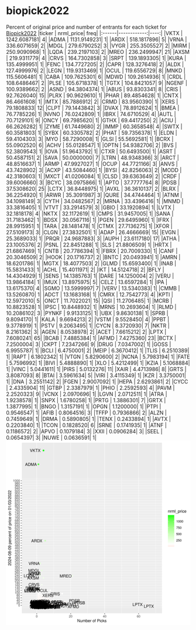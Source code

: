 # biopick2022
Percent of original price and number of entrants for each ticket for [Biopick2022](https://twitter.com/hashtag/Biopick2022)
|ticker |   nrml_price| freq|
|:------|------------:|----:|
|VKTX   | 1242.6087181|    4|
|ADMA   | 1131.9149231|    1|
|ARDX   |  518.1817896|    5|
|VRNA   |  336.6071659|    2|
|MDGL   |  279.6790252|    3|
|VYGR   |  255.3505527|    2|
|MIRM   |  250.9090968|    1|
|LQDA   |  239.2197103|    2|
|MREO   |  236.2499947|   21|
|AXSM   |  219.9311779|    4|
|CRVS   |  164.7302858|    3|
|SRPT   |  139.1893305|    1|
|KURA   |  135.4999951|    1|
|FENC   |  134.7727205|    2|
|CAPR   |  128.3276418|    2|
|ALDX   |  127.4999976|    2|
|LEGN   |  119.9313469|    1|
|OCUL   |  119.6556729|    8|
|MNKD   |  115.5606481|    1|
|CABA   |  109.7625301|    6|
|MDWD   |  109.2614936|    1|
|CRDL   |  108.6486467|    2|
|PLSE   |  105.6718378|    1|
|TGTX   |  104.8421057|    9|
|NGENF  |  100.9389662|    2|
|ASND   |   94.3804374|    1|
|ABUS   |   93.8303341|    8|
|CRIS   |   92.7626040|   15|
|PLRX   |   90.9629610|    1|
|PHAR   |   89.4854628|    1|
|CNTX   |   86.4661608|    1|
|IMTX   |   85.7886912|    2|
|CRMD   |   83.9560390|    1|
|XERS   |   79.1808833|   12|
|CLPT   |   79.1443842|    3|
|DVAX   |   78.8912624|    1|
|BMEA   |   76.7785226|    1|
|NVNO   |   76.0242809|    1|
|IBRX   |   74.6710529|    4|
|AUTL   |   70.7129101|    9|
|ONCY   |   69.7985620|    1|
|GTHX   |   69.4417250|    2|
|ACIU   |   66.2626282|    1|
|ZYME   |   61.7449680|    2|
|IMMP   |   60.3658548|    4|
|SWTX   |   60.3581803|    1|
|SYBX   |   60.3305782|    2|
|PHAT   |   59.7356378|    1|
|ELDN   |   59.4104303|    3|
|MYO    |   58.7290008|    1|
|GLSI   |   55.5692581|    1|
|BCRX   |   55.0902520|    6|
|ACHV   |   55.0128547|    1|
|OPTN   |   54.9382706|    2|
|BVS    |   52.3809543|    1|
|IOVA   |   51.9643792|    1|
|CTXR   |   50.6493500|    1|
|ASRT   |   50.4587151|    2|
|SAVA   |   50.0000000|    7|
|LTRN   |   48.9348366|    3|
|ARCT   |   48.8516637|    1|
|ARMP   |   47.9927027|    1|
|OCUP   |   44.7721166|    3|
|ANVS   |   43.7428902|    3|
|ACXP   |   43.5084460|    1|
|BYSI   |   42.8256063|    2|
|MODD   |   42.3180603|    1|
|MXCT   |   41.0206084|    1|
|CLSD   |   39.6363649|    2|
|CRDF   |   39.6006660|    3|
|BCYC   |   38.0975866|    1|
|APTO   |   37.7777764|    8|
|PDSB   |   37.5308620|   25|
|LCTX   |   36.8448975|    1|
|AVXL   |   36.3610137|    2|
|BLRX   |   36.2254920|    1|
|ARWR   |   35.3091987|    3|
|QURE   |   34.4744464|    1|
|ATNM   |   34.1098149|    3|
|CYTH   |   34.0482567|    2|
|MRNA   |   33.4396416|    1|
|MNMD   |   33.3816405|    1|
|VTVT   |   33.2914579|    3|
|GBIO   |   33.1920894|    1|
|LVTX   |   32.1818178|    4|
|NKTX   |   32.1172619|    1|
|CMPS   |   31.9457005|    1|
|SANA   |   31.7183462|    1|
|BDSX   |   30.0567116|    1|
|PGEN   |   29.6495960|    1|
|IFRX   |   28.9915951|    1|
|TARA   |   28.1481478|    1|
|CTMX   |   27.7136275|    1|
|XFOR   |   27.5109173|    3|
|CLGN   |   27.3832501|    1|
|ADAP   |   26.4666669|   15|
|EVGN   |   25.3689033|    1|
|PRQR   |   24.9687883|    3|
|AUPH   |   23.6117180|   17|
|ATHA   |   23.1005376|    2|
|PSNL   |   22.8451288|    1|
|SLS    |   21.8806509|    1|
|HRTX   |   21.6867469|    1|
|CNTB   |   20.7786394|    1|
|FBRX   |   20.7009330|    1|
|CANF   |   20.3046509|    2|
|HOOK   |   20.1716737|    2|
|BNTC   |   20.0493941|    1|
|AMRN   |   18.6201786|    1|
|MGTX   |   18.4077503|    2|
|GLMD   |   15.6593400|    1|
|INAB   |   15.5831433|    1|
|ACHL   |   15.4011971|    2|
|IKT    |   14.5124718|    2|
|BFLY   |   14.4304929|    1|
|SENS   |   14.1385763|    1|
|DARE   |   14.1250004|    2|
|VERU   |   13.9864184|    1|
|IMUX   |   13.8975975|    5|
|CELZ   |   13.6597284|    1|
|IPA    |   13.6175370|    4|
|SGMO   |   13.5999997|    7|
|VERV   |   13.5340383|    1|
|CMMB   |   13.5260870|    1|
|ADCT   |   13.1683168|    1|
|CMRX   |   12.7542773|    4|
|KPTI   |   12.5972010|    5|
|ONCT   |   11.7022021|   15|
|QSI    |   11.2706485|    1|
|MCRB   |   10.8823528|    1|
|IPSC   |   10.8448932|    1|
|MRNS   |   10.2693604|    1|
|RLMD   |   10.2086102|    3|
|PYNKF  |    9.9133125|    1|
|UBX    |    9.8630138|    1|
|SPRB   |    9.8094170|    1|
|KALA   |    9.6694213|    2|
|VSTM   |    9.5528450|    4|
|PPBT   |    9.3778919|    1|
|PSTV   |    9.2063495|    1|
|CYCN   |    8.3720930|    7|
|NKTR   |    8.2161362|    3|
|AGEN   |    8.0538978|    2|
|ACET   |    7.6615212|    2|
|LPTX   |    7.6080241|   65|
|BCAB   |    7.4885384|    1|
|AFMD   |    7.4275360|   23|
|BCTX   |    7.2500004|    3|
|CKPT   |    7.2347266|    9|
|DRUG   |    7.0347002|    1|
|GOSS   |    6.9955787|    1|
|BCLI   |    6.4750001|    2|
|MEIP   |    6.3670412|    1|
|TLIS   |    6.2510389|    1|
|RAPT   |    6.1802342|    1|
|VTGN   |    5.8290600|    2|
|NCNA   |    5.7983194|    1|
|FATE   |    5.7596992|    1|
|BIVI   |    5.4888890|    1|
|XLO    |    5.4212499|    1|
|KZIA   |    5.1068884|    1|
|VINC   |    5.0441611|    1|
|PIRS   |    5.0132276|   11|
|XAIR   |    4.4713986|    8|
|GRTS   |    3.8087093|    8|
|BTAI   |    3.5961634|    5|
|VIRI   |    3.4115349|    1|
|KZR    |    3.3750001|    1|
|DNA    |    3.2551142|    2|
|FGEN   |    2.9007092|    1|
|HEPA   |    2.6293861|    2|
|CYCC   |    2.4335904|   11|
|GTBP   |    2.3387979|    1|
|PHIO   |    2.2592593|    4|
|PAVM   |    2.2520323|    9|
|VCNX   |    2.0970696|    1|
|LGVN   |    2.0712511|    1|
|ATRA   |    1.9238578|    1|
|SNPX   |    1.6780258|    1|
|PRTG   |    1.3886301|    7|
|GRTX   |    1.3877995|    1|
|BNGO   |    1.3157191|    1|
|OPGN   |    1.1200000|    1|
|PTPI   |    0.9546547|    1|
|AFIB   |    0.8064516|    3|
|TFFP   |    0.7936866|    2|
|ALZN   |    0.7459649|    1|
|DRMA   |    0.5890805|    1|
|TENX   |    0.2433894|    1|
|AVTX   |    0.2203840|    1|
|TCON   |    0.1828520|    6|
|SRNE   |    0.1741935|    1|
|ATNF   |    0.1186572|    2|
|APVO   |    0.1079184|    3|
|XXII   |    0.0906284|    3|
|SEEL   |    0.0654397|    3|
|NUWE   |    0.0636591|    1|
![retvspicks](biopicks.png?raw=true)

